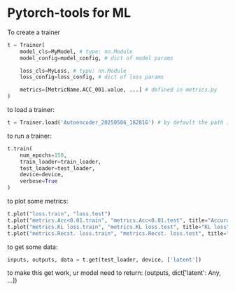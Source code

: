 # Pytorch-tools for ML

To create a trainer

```py
t = Trainer(
    model_cls=MyModel, # type: nn.Module
    model_config=model_config, # dict of model params

    loss_cls=MyLoss, # type: nn.Module
    loss_config=loss_config, # dict of loss params

    metrics=[MetricName.ACC_001.value, ...] # defined in metrics.py
)

```

to load a trainer:
```py
t = Trainer.load('Autoencoder_20250506_182816') # by default the path is ./runs/{filename}
```

to run a trainer:
```py
t.train(
    num_epochs=150,
    train_loader=train_loader,
    test_loader=test_loader,
    device=device,
    verbose=True
)
```

to plot some metrics:
```py
t.plot("loss.train", "loss.test")
t.plot("metrics.Acc<0.01.train", "metrics.Acc<0.01.test", title="Accuracy < 0.01")
t.plot("metrics.KL loss.train", "metrics.KL loss.test", title="KL loss")
t.plot("metrics.Recst. loss.train", "metrics.Recst. loss.test", title="Recst. loss")
```

to get some data:
```py
inputs, outputs, data = t.get(test_loader, device, ['latent'])
```

to make this get work, ur model need to return: (outputs, dict['latent': Any, ...])
